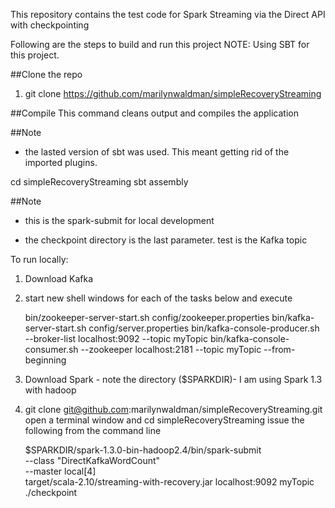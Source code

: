 This repository contains the test code for Spark Streaming via the Direct API with checkpointing

Following are the steps to build and run this project
NOTE: Using SBT for this project. 

##Clone the repo
1. git clone https://github.com/marilynwaldman/simpleRecoveryStreaming


##Compile
This command cleans output and compiles the application 

##Note 
- the lasted version of sbt was used.  This meant getting rid of the imported plugins. 
 
cd simpleRecoveryStreaming
sbt assembly

##Note
- this is the spark-submit for local development

- the checkpoint directory is the last parameter.  test is the Kafka topic

To run locally:

1.  Download Kafka

2. start new shell windows for each of the tasks below and execute


	bin/zookeeper-server-start.sh config/zookeeper.properties
	bin/kafka-server-start.sh config/server.properties
	bin/kafka-console-producer.sh --broker-list localhost:9092 --topic myTopic
	bin/kafka-console-consumer.sh --zookeeper localhost:2181 --topic myTopic --from-beginning

	
3.  Download Spark - note the directory ($SPARKDIR)- I am using Spark 1.3 with hadoop

4.  git clone git@github.com:marilynwaldman/simpleRecoveryStreaming.git
    open a terminal window and cd simpleRecoveryStreaming
    issue the following from the command line	

	$SPARKDIR/spark-1.3.0-bin-hadoop2.4/bin/spark-submit \
	 --class "DirectKafkaWordCount" \
	 --master local[4] \
	 target/scala-2.10/streaming-with-recovery.jar localhost:9092 myTopic ./checkpoint





